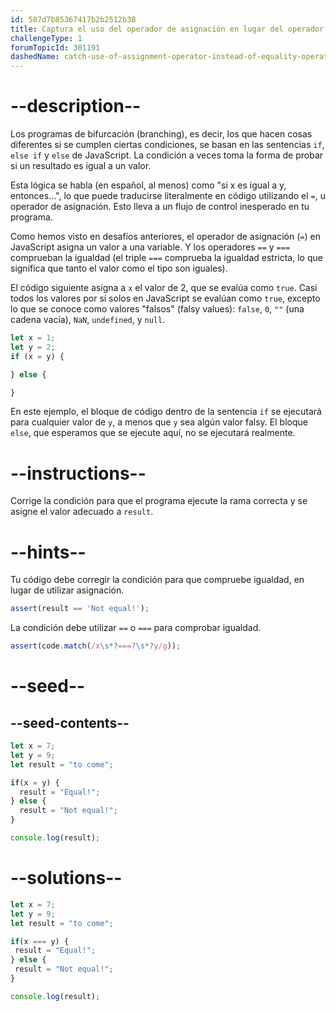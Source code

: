 ```yaml
---
id: 587d7b85367417b2b2512b38
title: Captura el uso del operador de asignación en lugar del operador de igualdad
challengeType: 1
forumTopicId: 301191
dashedName: catch-use-of-assignment-operator-instead-of-equality-operator
---
```


# --description--

Los programas de bifurcación (branching), es decir, los que hacen cosas diferentes si se cumplen ciertas condiciones, se basan en las sentencias `if`, `else if` y `else` de JavaScript. La condición a veces toma la forma de probar si un resultado es igual a un valor.

Esta lógica se habla (en español, al menos) como "si x es igual a y, entonces...", lo que puede traducirse literalmente en código utilizando el `=`, u operador de asignación. Esto lleva a un flujo de control inesperado en tu programa.

Como hemos visto en desafíos anteriores, el operador de asignación (`=`) en JavaScript asigna un valor a una variable. Y los operadores `==` y `===` comprueban la igualdad (el triple `===` comprueba la igualdad estricta, lo que significa que tanto el valor como el tipo son iguales).

El código siguiente asigna a `x` el valor de 2, que se evalúa como `true`. Casi todos los valores por sí solos en JavaScript se evalúan como `true`, excepto lo que se conoce como valores "falsos" (falsy values): `false`, `0`, `""` (una cadena vacía), `NaN`, `undefined`, y `null`.

```js
let x = 1;
let y = 2;
if (x = y) {

} else {

}
```

En este ejemplo, el bloque de código dentro de la sentencia `if` se ejecutará para cualquier valor de `y`, a menos que `y` sea algún valor falsy. El bloque `else`, que esperamos que se ejecute aquí, no se ejecutará realmente.

# --instructions--

Corrige la condición para que el programa ejecute la rama correcta y se asigne el valor adecuado a `result`.

# --hints--

Tu código debe corregir la condición para que compruebe igualdad, en lugar de utilizar asignación.

```js
assert(result == 'Not equal!');
```

La condición debe utilizar `==` o `===` para comprobar igualdad.

```js
assert(code.match(/x\s*?===?\s*?y/g));
```

# --seed--

## --seed-contents--

```js
let x = 7;
let y = 9;
let result = "to come";

if(x = y) {
  result = "Equal!";
} else {
  result = "Not equal!";
}

console.log(result);
```

# --solutions--

```js
let x = 7;
let y = 9;
let result = "to come";

if(x === y) {
 result = "Equal!";
} else {
 result = "Not equal!";
}

console.log(result);
```

